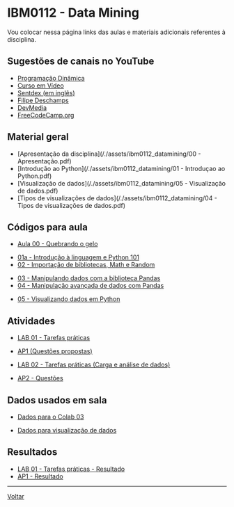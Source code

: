 # IBM0112 - Data Mining

Vou colocar nessa página links das aulas e materiais adicionais referentes à disciplina.

<!-- * [Agenda](agenda.md) -->
<!-- * [GRID](grid.md) -->

## Sugestões de canais no YouTube
* [Programação Dinâmica](https://www.youtube.com/c/ProgramacaoDinamica/)
* [Curso em Vídeo](https://www.youtube.com/c/CursoemVideo/)
* [Sentdex (em inglês)](https://www.youtube.com/c/sentdex)
* [Filipe Deschamps](https://www.youtube.com/c/FilipeDeschamps)
* [DevMedia](https://www.youtube.com/c/DevmediaBrasil)
* [FreeCodeCamp.org](https://www.youtube.com/c/freeCodeCamp)

## Material geral

* [Apresentação da disciplina](/./assets/ibm0112_datamining/00 - Apresentação.pdf)
* [Introdução ao Python](/./assets/ibm0112_datamining/01 - Introduçao ao Python.pdf)
* [Visualização de dados](/./assets/ibm0112_datamining/05 - Visualização de dados.pdf)
* [Tipos de visualizações de dados](/./assets/ibm0112_datamining/04 - Tipos de visualizações de dados.pdf)
<!-- * [O processo de mineraçao de dados](/./assets/ibm0112_datamining/02 - O processo de mineraçao de dados.pdf)
<!-- * [Avaliação de modelos](/./assets/ibm0112_datamining/05 - Avaliação de modelos.pdf) -->
<!-- * [KNN](/./assets/ibm0112_datamining/06 - KNN.pdf) -->
<!-- * [Naïve bayes](/./assets/ibm0112_datamining/07 - Naive Bayes.pdf) -->
<!-- * [Árvores de decisão](/./assets/ibm0112_datamining/08 - Árvores de Decisão.pdf) -->
<!-- * [Regressões](/./assets/ibm0112_datamining/09 - Regressões.pdf) -->
<!-- * [Agrupamentos](/./assets/ibm0112_datamining/10 - Agrupamentos.pdf) -->

## Códigos para aula

* [Aula 00 - Quebrando o gelo](https://drive.google.com/file/d/1ucfSOn7Su8uJPRAP4bqN7IKdRuJmwiVP/view?usp=sharing)
<!-- * [Aula 01 - Avaliando o conhecimento de Python](https://drive.google.com/file/d/1F0OPWg6samjvcTPvBjO6q333YXwCLulD/view?usp=sharing) -->
* [01a - Introdução à linguagem e Python 101](https://drive.google.com/file/d/1X3bCtwIsB5eb4u2IBEDe-0l9pjsT673B/view?usp=sharing)
* [02 - Importação de bibliotecas, Math e Random](https://drive.google.com/file/d/1Dyk5c18dz1EJeTG_zb7APiR3S59-g6N4/view?usp=sharing)
<!-- * [03 - A biblioteca Pandas e extração de dados com linguagem Python](https://drive.google.com/file/d/1-EjbsfgRCpJx33sJ0-h7IszwCh1i0nNw/view?usp=sharing) -->
* [03 - Manipulando dados com a biblioteca Pandas](https://drive.google.com/file/d/1fvXb9aUnaNJu_f7NvQa9EZNNtB11onKM/view?usp=sharing)
* [04 - Manipulação avançada de dados com Pandas](https://drive.google.com/file/d/1T0Z-7w7OogS8X_8mvCtFx8FXT7Dt5n9y/view?usp=sharing)
<!-- * [Aulas 10 e 11 - Visualizando dados (Distribuições)](https://drive.google.com/file/d/1SMekUk7PdPU9GA76Yo3fOqscemwpWAa5/view?usp=sharing) -->
* [05 - Visualizando dados em Python](https://drive.google.com/file/d/15Vu65XXkNmzGE34FpJiBP8VHod_QmwRq/view?usp=sharing)
<!-- * [Aula 16 - KNN](https://drive.google.com/file/d/1ManMJsz5SeJK_5hAX-DZ9M1N16-kf86q/view?usp=sharing) -->
<!-- * [Aula 18 - Naïve Bayes](https://drive.google.com/file/d/1txLX-GxdGm6Hyi-_LkPfdNFPKdWOjfsD/view?usp=sharing) -->
<!-- * [Aula 20 - Árvores de decisão](https://drive.google.com/file/d/1Y7FtgZaq5MMWjISg2zWczXbFTUWR_0jQ/view?usp=sharing) -->
<!-- * [Aula 22 - Regressões](https://drive.google.com/file/d/16pWiBOl4OiVW1rcgYnUwTkDC1buOxQ5o/view?usp=sharing) -->
<!-- * [Aula 26 - Agrupamentos](https://colab.research.google.com/drive/1T9tiZKr6yUQTYFioL6CAZhimdjNG1uDf?usp=sharing) -->

## Atividades

* [LAB 01 - Tarefas práticas](https://drive.google.com/file/d/1rgBgFF_RHh8JUyXkblFyelZGkNAis1Ix/view?usp=sharing)
<!-- * [LAB 01 - Tarefas práticas (proposta de soluções)](https://drive.google.com/file/d/1-kpZgFbn4jx1UxBs0FB2AEOGvcnEdYej/view?usp=sharing) -->
<!-- * [Exercícios preparação AP1](https://drive.google.com/file/d/1ybE2LTqUp55Z8NR48vKgTECYssc5Gzkj/view?usp=sharing) -->
<!-- * [Exercícios preparação AP1 (proposta de soluções)](https://drive.google.com/file/d/1KJ-TvF2BP0QvvllM2B8fFWlaLvUh9Jvs/view?usp=sharing) -->
<!-- * [AP1 - Registro de grupos](https://drive.google.com/file/d/15iVa1RwARtAarW_adclbiNbt8T9MoBpq/view?usp=sharing) -->
* [AP1 (Questões propostas)](https://drive.google.com/file/d/1pUyMXCzUDTQaCvBn9s4RQzCvDjfMpY_g/view?usp=sharing)
<!-- * [AP1 - Bases (Utilize apenas a designada para seu grupo!)](/./assets/ibm0112_datamining/AP1_Bases.zip) -->
<!-- * [AP1 - Proposta de soluções](https://drive.google.com/file/d/1f5gnkUj9UdbN0Mb-BAxZvo9BKGqknlDU/view?usp=sharing) -->
* [LAB 02 - Tarefas práticas (Carga e análise de dados)](https://drive.google.com/file/d/1V29n6Ib79UrJkA1i2fA67wXeMtT75Evv/view?usp=sharing)
<!-- * [LAB 02 - Tarefas práticas (Árvore de Decisão) (Proposta de soluções)](https://drive.google.com/file/d/1ZfjOUixugVjpVBaHXD4lnlDSR6YaiJT5/view?usp=sharing) -->
<!-- * [AP2 - Registro de grupos](https://drive.google.com/file/d/1VdITxPmgC9wePdZelvYEX605Pr5KXwOt/view?usp=sharing) -->
* [AP2 - Questões](https://drive.google.com/file/d/1hCZaCMQzKsHda5IXxXCjrcFV7SGCrVBV/view?usp=sharing)

## Dados usados em sala
* [Dados para o Colab 03](/./assets/ibm0112_datamining/Dados_Colab03.zip)
<!-- * [Dados para a Aulas 09, 10 e 11](/./assets/ibm0112_datamining/Dados_Aula09.zip) -->
* [Dados para visualização de dados](/./assets/ibm0112_datamining/Dados_Aulas12e13.zip)
<!-- * [Dados para a Aula exercícios AP1 (Credit Dataset)](/./assets/ibm0112_datamining/Dados_Aula_Exercícicios_AP1.zip) -->
<!-- * [Dados para a Aula 18 (Naive Bayes)](/./assets/ibm0112_datamining/Dados_Aula18.zip) -->
<!-- * [Dados para a Aula 20 (Árvores de decisão)](/./assets/ibm0112_datamining/Dados_Aula20.zip) -->
<!-- * [Dados para o Lab02 (Árvore de Decisão)](/./assets/ibm0112_datamining/Dados_Lab02.zip) -->
<!-- * [Dados para a Aula 22 (Regressões)](/./assets/ibm0112_datamining/Dados_Aula22.zip) -->
<!-- * [Dados para a Aula 26 (Agrupamentos)](/./assets/ibm0112_datamining/Dados_Aula26.zip) -->
<!-- * [TEXTO](LINK) -->

## Resultados
* [LAB 01 - Tarefas práticas - Resultado](/./assets/ibm0112_datamining/Turma8001_S12024_Resultados_Lab01.pdf)
* [AP1 - Resultado](/./assets/ibm0112_datamining/Turma8001_S22024_Resultados_AP1.pdf)
<!-- * [LAB 02 - Tarefas práticas (Árvore de Decisão) - Resultado](/./assets/ibm0112_datamining/Turma8002_S22023_Resultados_Lab02.pdf) -->
<!-- * [LAB 03 - Modelagem - Resultado](/./assets/ibm0112_datamining/Turma8002_S22023_Resultados_Lab03.pdf) -->
<!-- * [AP2 - Resultado](/./assets/ibm0112_datamining/Turma8002_S22023_Resultados_AP2.pdf) -->
<!-- * [AS - Resultado](/./assets/ibm0112_datamining/Turma8002_S22023_Resultados_AS.pdf) -->

---

[Voltar](https://cassiusf.github.io/)
